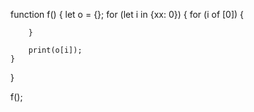 
function f() {
    let o = {};
    for (let i in {xx: 0}) {
        for (i of [0]) {

        }

        print(o[i]);
    }
}

f();

